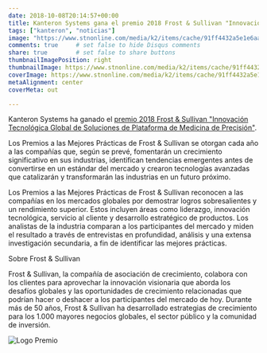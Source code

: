 ```yaml
---
date: 2018-10-08T20:14:57+00:00
title: Kanteron Systems gana el premio 2018 Frost & Sullivan "Innovación Tecnológica Global" de Medicina de Precisión
tags: ["kanteron", "noticias"]
image: "https://www.stnonline.com/media/k2/items/cache/91ff4432a5e1e6aa70d41ec9256abd62_XL.jpg"
comments: true     # set false to hide Disqus comments
share: true        # set false to share buttons
thumbnailImagePosition: right
thumbnailImage: https://www.stnonline.com/media/k2/items/cache/91ff4432a5e1e6aa70d41ec9256abd62_XL.jpg
coverImage: https://www.stnonline.com/media/k2/items/cache/91ff4432a5e1e6aa70d41ec9256abd62_XL.jpg
metaAlignment: center
coverMeta: out

---
```

Kanteron Systems ha ganado el [premio 2018 Frost & Sullivan "Innovación Tecnológica Global de Soluciones de Plataforma de Medicina de Precisión"](https://www.frost.com/sublib/display-report.do?id=9B12-00-5C-00-00).

<!--more-->

Los Premios a las Mejores Prácticas de Frost & Sullivan se otorgan cada año a las compañías que, según se prevé, fomentarán un crecimiento significativo en sus industrias, identifican tendencias emergentes antes de convertirse en un estándar del mercado y crearon tecnologías avanzadas que catalizarán y transformarán las industrias en un futuro próximo.

Los Premios a las Mejores Prácticas de Frost & Sullivan reconocen a las compañías en los mercados globales por demostrar logros sobresalientes y un rendimiento superior. Estos incluyen áreas como liderazgo, innovación tecnológica, servicio al cliente y desarrollo estratégico de productos. Los analistas de la industria comparan a los participantes del mercado y miden el resultado a través de entrevistas en profundidad, análisis y una extensa investigación secundaria, a fin de identificar las mejores prácticas.

Sobre Frost & Sullivan

Frost & Sullivan, la compañía de asociación de crecimiento, colabora con los clientes para aprovechar la innovación visionaria que aborda los desafíos globales y las oportunidades de crecimiento relacionadas que podrían hacer o deshacer a los participantes del mercado de hoy. Durante más de 50 años, Frost & Sullivan ha desarrollado estrategias de crecimiento para los 1.000 mayores negocios globales, el sector público y la comunidad de inversión.

![Logo Premio](httpss://ww2.frost.com/files/6815/3857/6960/Frost.com-banner_4-min.jpg)
